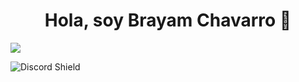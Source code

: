 <div align="center">
<h1 align="center">Hola, soy Brayam Chavarro 👋</h1>
</div>
<img src="https://imgur.com/ZZy7VUC">

![Discord Shield](https://discordapp.com/api/guilds/807719549075980308/widget.png?style=shield)
